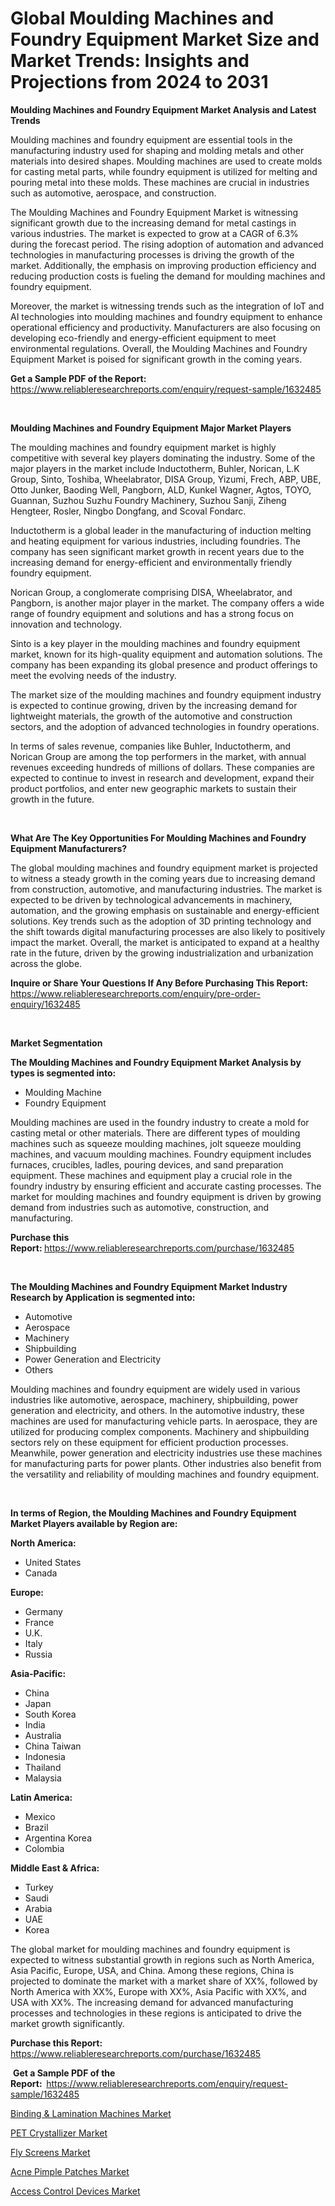 <p><h1>Global Moulding Machines and Foundry Equipment Market Size and Market Trends: Insights and Projections from 2024 to 2031</h1></p><p><strong>Moulding Machines and Foundry Equipment Market Analysis and Latest Trends</strong></p>
<p><p>Moulding machines and foundry equipment are essential tools in the manufacturing industry used for shaping and molding metals and other materials into desired shapes. Moulding machines are used to create molds for casting metal parts, while foundry equipment is utilized for melting and pouring metal into these molds. These machines are crucial in industries such as automotive, aerospace, and construction.</p><p>The Moulding Machines and Foundry Equipment Market is witnessing significant growth due to the increasing demand for metal castings in various industries. The market is expected to grow at a CAGR of 6.3% during the forecast period. The rising adoption of automation and advanced technologies in manufacturing processes is driving the growth of the market. Additionally, the emphasis on improving production efficiency and reducing production costs is fueling the demand for moulding machines and foundry equipment.</p><p>Moreover, the market is witnessing trends such as the integration of IoT and AI technologies into moulding machines and foundry equipment to enhance operational efficiency and productivity. Manufacturers are also focusing on developing eco-friendly and energy-efficient equipment to meet environmental regulations. Overall, the Moulding Machines and Foundry Equipment Market is poised for significant growth in the coming years.</p></p>
<p><strong>Get a Sample PDF of the Report:&nbsp;</strong> <a href="https://www.reliableresearchreports.com/enquiry/request-sample/1632485">https://www.reliableresearchreports.com/enquiry/request-sample/1632485</a></p>
<p>&nbsp;</p>
<p><strong>Moulding Machines and Foundry Equipment Major Market Players</strong></p>
<p><p>The moulding machines and foundry equipment market is highly competitive with several key players dominating the industry. Some of the major players in the market include Inductotherm, Buhler, Norican, L.K Group, Sinto, Toshiba, Wheelabrator, DISA Group, Yizumi, Frech, ABP, UBE, Otto Junker, Baoding Well, Pangborn, ALD, Kunkel Wagner, Agtos, TOYO, Guannan, Suzhou Suzhu Foundry Machinery, Suzhou Sanji, Ziheng Hengteer, Rosler, Ningbo Dongfang, and Scoval Fondarc.</p><p>Inductotherm is a global leader in the manufacturing of induction melting and heating equipment for various industries, including foundries. The company has seen significant market growth in recent years due to the increasing demand for energy-efficient and environmentally friendly foundry equipment.</p><p>Norican Group, a conglomerate comprising DISA, Wheelabrator, and Pangborn, is another major player in the market. The company offers a wide range of foundry equipment and solutions and has a strong focus on innovation and technology.</p><p>Sinto is a key player in the moulding machines and foundry equipment market, known for its high-quality equipment and automation solutions. The company has been expanding its global presence and product offerings to meet the evolving needs of the industry.</p><p>The market size of the moulding machines and foundry equipment industry is expected to continue growing, driven by the increasing demand for lightweight materials, the growth of the automotive and construction sectors, and the adoption of advanced technologies in foundry operations.</p><p>In terms of sales revenue, companies like Buhler, Inductotherm, and Norican Group are among the top performers in the market, with annual revenues exceeding hundreds of millions of dollars. These companies are expected to continue to invest in research and development, expand their product portfolios, and enter new geographic markets to sustain their growth in the future.</p></p>
<p>&nbsp;</p>
<p><strong>What Are The Key Opportunities For Moulding Machines and Foundry Equipment Manufacturers?</strong></p>
<p><p>The global moulding machines and foundry equipment market is projected to witness a steady growth in the coming years due to increasing demand from construction, automotive, and manufacturing industries. The market is expected to be driven by technological advancements in machinery, automation, and the growing emphasis on sustainable and energy-efficient solutions. Key trends such as the adoption of 3D printing technology and the shift towards digital manufacturing processes are also likely to positively impact the market. Overall, the market is anticipated to expand at a healthy rate in the future, driven by the growing industrialization and urbanization across the globe.</p></p>
<p><strong>Inquire or Share Your Questions If Any Before Purchasing This Report:</strong> <a href="https://www.reliableresearchreports.com/enquiry/pre-order-enquiry/1632485">https://www.reliableresearchreports.com/enquiry/pre-order-enquiry/1632485</a></p>
<p>&nbsp;</p>
<p><strong>Market Segmentation</strong></p>
<p><strong>The Moulding Machines and Foundry Equipment Market Analysis by types is segmented into:</strong></p>
<p><ul><li>Moulding Machine</li><li>Foundry Equipment</li></ul></p>
<p><p>Moulding machines are used in the foundry industry to create a mold for casting metal or other materials. There are different types of moulding machines such as squeeze moulding machines, jolt squeeze moulding machines, and vacuum moulding machines. Foundry equipment includes furnaces, crucibles, ladles, pouring devices, and sand preparation equipment. These machines and equipment play a crucial role in the foundry industry by ensuring efficient and accurate casting processes. The market for moulding machines and foundry equipment is driven by growing demand from industries such as automotive, construction, and manufacturing.</p></p>
<p><strong>Purchase this Report:&nbsp;</strong><a href="https://www.reliableresearchreports.com/purchase/1632485">https://www.reliableresearchreports.com/purchase/1632485</a></p>
<p>&nbsp;</p>
<p><strong>The Moulding Machines and Foundry Equipment Market Industry Research by Application is segmented into:</strong></p>
<p><ul><li>Automotive</li><li>Aerospace</li><li>Machinery</li><li>Shipbuilding</li><li>Power Generation and Electricity</li><li>Others</li></ul></p>
<p><p>Moulding machines and foundry equipment are widely used in various industries like automotive, aerospace, machinery, shipbuilding, power generation and electricity, and others. In the automotive industry, these machines are used for manufacturing vehicle parts. In aerospace, they are utilized for producing complex components. Machinery and shipbuilding sectors rely on these equipment for efficient production processes. Meanwhile, power generation and electricity industries use these machines for manufacturing parts for power plants. Other industries also benefit from the versatility and reliability of moulding machines and foundry equipment.</p></p>
<p>&nbsp;</p>
<p><strong>In terms of Region, the Moulding Machines and Foundry Equipment Market Players available by Region are:</strong></p>
<p>
    <p> <strong> North America: </strong>
        <ul>
            <li>United States</li>
            <li>Canada</li>
        </ul>
        </p> 
    <p> <strong> Europe: </strong>
        <ul>
            <li>Germany</li>
            <li>France</li>
            <li>U.K.</li>
            <li>Italy</li>
            <li>Russia</li>
        </ul>
        </p> 
    <p> <strong> Asia-Pacific: </strong>
        <ul>
            <li>China</li>
            <li>Japan</li>
            <li>South Korea</li>
            <li>India</li>
            <li>Australia</li>
            <li>China Taiwan</li>
            <li>Indonesia</li>
            <li>Thailand</li>
            <li>Malaysia</li>
        </ul>
        </p> 
    <p> <strong> Latin America: </strong>
        <ul>
            <li>Mexico</li>
            <li>Brazil</li>
            <li>Argentina Korea</li>
            <li>Colombia</li>
        </ul>
        </p> 
    <p> <strong> Middle East & Africa: </strong>
        <ul>
            <li>Turkey</li>
            <li>Saudi</li>
            <li>Arabia</li>
            <li>UAE</li>
            <li>Korea</li>
        </ul>
    </p>
    </p>
<p><p>The global market for moulding machines and foundry equipment is expected to witness substantial growth in regions such as North America, Asia Pacific, Europe, USA, and China. Among these regions, China is projected to dominate the market with a market share of XX%, followed by North America with XX%, Europe with XX%, Asia Pacific with XX%, and USA with XX%. The increasing demand for advanced manufacturing processes and technologies in these regions is anticipated to drive the market growth significantly.</p></p>
<p><strong>Purchase this Report: </strong><a href="https://www.reliableresearchreports.com/purchase/1632485">https://www.reliableresearchreports.com/purchase/1632485</a></p>
<p>&nbsp;<strong>Get a Sample PDF of the Report:&nbsp;&nbsp;</strong><a href="https://www.reliableresearchreports.com/enquiry/request-sample/1632485">https://www.reliableresearchreports.com/enquiry/request-sample/1632485</a></p>
<p><strong></strong></p>
<p><p><a href="https://extreme-scabiosa-c81.notion.site/Insights-into-Binding-Lamination-Machines-Market-Size-Analysing-Market-Share-Trends-and-Growth--0ec1537baec54b2daca0020daa5577a2">Binding & Lamination Machines Market</a></p><p><a href="https://adventurous-uranium-ef9.notion.site/PET-Crystallizer-Market-Offers-Provide-Insightful-Data-for-the-Time-Period-from-2024-to-2031-and-als-6461b313ce2e4da2a46a76bff202cdbc">PET Crystallizer Market</a></p><p><a href="https://view.publitas.com/reportprime-1/fly-screens-market-size-focuses-on-market-dynamics-in-depth-analysis-and-future-projections-of-its-market-forecasted-for-period-from-2024-to-2031/">Fly Screens Market</a></p><p><a href="https://view.publitas.com/reportprime-1/acne-pimple-patches-market-challenges-opportunities-and-growth-drivers-and-major-market-players-forecasted-for-period-from-2024-2031/">Acne Pimple Patches Market</a></p><p><a href="https://carnation-joke-41f.notion.site/Access-Control-Devices-Market-Provides-a-Comprehensive-Analysis-Including-a-Macro-Overview-of-the-Ma-c705ba873b6143cfaa13610aa11eb110">Access Control Devices Market</a></p></p>